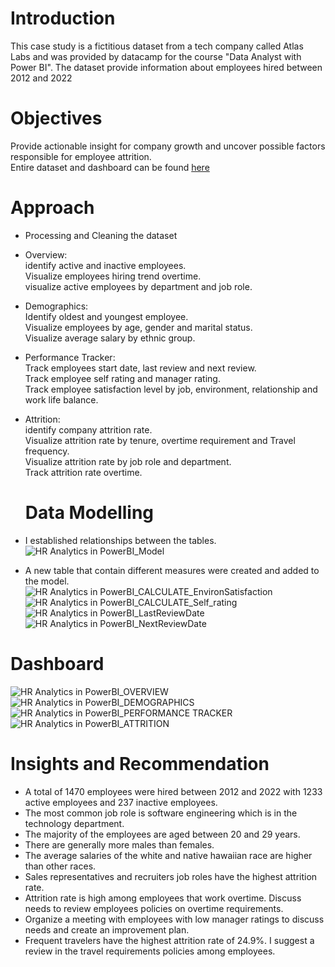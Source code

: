 # Introduction
This case study is a fictitious dataset from a tech company called Atlas Labs and was provided by datacamp for the course "Data Analyst with Power BI".
The dataset provide information about employees hired between 2012 and 2022 
# Objectives
Provide actionable insight for company growth and uncover possible factors responsible for employee attrition.<br>
Entire dataset and dashboard can be found [here](https://app.powerbi.com/links/qvL4Pd4OD_?ctid=8ca3a6b3-2d7d-4262-829b-e19ec50db6ff&pbi_source=linkShare)
# Approach
* Processing and Cleaning the dataset
* Overview:<br>
  identify active and inactive employees.<br>
  Visualize employees hiring trend overtime.<br>
  visualize active employees by department and job role.<br>
* Demographics:<br>
  Identify oldest and youngest employee.<br>
  Visualize employees by age, gender and marital status.<br>
  Visualize average salary by ethnic group.<br>
* Performance Tracker:<br>
  Track employees start date, last review and next review.<br>
  Track employee self rating and manager rating.<br>
  Track employee satisfaction level by job, environment, relationship and work life balance.<br>
* Attrition:<br>
  identify company attrition rate.<br>
  Visualize attrition rate by tenure, overtime requirement and Travel frequency.<br>
  Visualize attrition rate by job role and department.<br>
  Track attrition rate overtime.<br>
  # Data Modelling
* I established relationships between the tables.<br>
![HR Analytics in PowerBI_Model](https://github.com/amiegirl/Data_Analyst_Portfolio_Projects/assets/81017006/7c3ca98c-cbcf-444c-b961-425053298fa0)<br>

* A new table that contain different measures were created and added to the model.<br>
![HR Analytics in PowerBI_CALCULATE_EnvironSatisfaction](https://github.com/amiegirl/Data_Analyst_Portfolio_Projects/assets/81017006/1c924615-55ae-4dfa-9c18-9aeb2844e0e9)<br>
![HR Analytics in PowerBI_CALCULATE_Self_rating](https://github.com/amiegirl/Data_Analyst_Portfolio_Projects/assets/81017006/a5fcc04e-b3cc-4000-892f-abc05a318c59)<br>
![HR Analytics in PowerBI_LastReviewDate](https://github.com/amiegirl/Data_Analyst_Portfolio_Projects/assets/81017006/1fb6b4d8-e4b8-4235-9a1d-920a3d77dc00)<br>
![HR Analytics in PowerBI_NextReviewDate](https://github.com/amiegirl/Data_Analyst_Portfolio_Projects/assets/81017006/7d826986-45f0-4b07-b2fa-a00f06d2159f)<br>

# Dashboard
![HR Analytics in PowerBI_OVERVIEW](https://github.com/amiegirl/Data_Analyst_Portfolio_Projects/assets/81017006/bc151f2f-f777-4660-8809-a793caa0e7a3)<br>
![HR Analytics in PowerBI_DEMOGRAPHICS](https://github.com/amiegirl/Data_Analyst_Portfolio_Projects/assets/81017006/36490274-2b94-4b05-b402-2ebcd73d3fe1)<br>
![HR Analytics in PowerBI_PERFORMANCE TRACKER](https://github.com/amiegirl/Data_Analyst_Portfolio_Projects/assets/81017006/904623a3-5c40-4995-a2ed-0ba7c99d5809)<br>
![HR Analytics in PowerBI_ATTRITION](https://github.com/amiegirl/Data_Analyst_Portfolio_Projects/assets/81017006/a2dba2d8-bbb4-4cbe-aefb-c01e87c4e738)<br>
# Insights and Recommendation
* A total of 1470 employees were hired between 2012 and 2022 with 1233 active employees and 237 inactive employees.
* The most common job role is software engineering which is in the technology department.
* The majority of the employees are aged between 20 and 29 years.
* There are generally more males than females.
* The average salaries of the white and native hawaiian race are higher than other races.
* Sales representatives and recruiters job roles have the highest attrition rate.
* Attrition rate is high among employees that work overtime. Discuss needs to review employees policies on overtime requirements.
* Organize a meeting with employees with low manager ratings to discuss needs and create an improvement plan.
* Frequent travelers have the highest attrition rate of 24.9%. I suggest a review in the travel requirements policies among employees.
